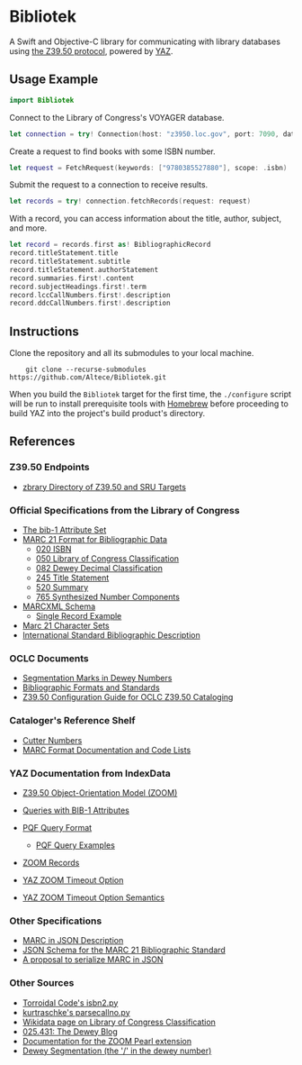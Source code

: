 Bibliotek
===

A Swift and Objective-C library for communicating with library databases using [the Z39.50 protocol][z3950], powered by [YAZ][yaz].

[z3950]: https://en.wikipedia.org/wiki/Z39.50
[yaz]: https://www.indexdata.com/resources/software/yaz/

Usage Example
---

```swift
import Bibliotek
```

Connect to the Library of Congress's VOYAGER database.

```swift
let connection = try! Connection(host: "z3950.loc.gov", port: 7090, database: "VOYAGER")
```

Create a request to find books with some ISBN number.

```swift
let request = FetchRequest(keywords: ["9780385527880"], scope: .isbn)
```

Submit the request to a connection to receive results.

```swift
let records = try! connection.fetchRecords(request: request)
```

With a record, you can access information about the title, author, subject, and more.

```swift
let record = records.first as! BibliographicRecord
record.titleStatement.title
record.titleStatement.subtitle
record.titleStatement.authorStatement
record.summaries.first!.content
record.subjectHeadings.first!.term
record.lccCallNumbers.first!.description
record.ddcCallNumbers.first!.description
```

Instructions
---

Clone the repository and all its submodules to your local machine.

        git clone --recurse-submodules https://github.com/Altece/Bibliotek.git

When you build the `Bibliotek` target for the first time, the `./configure` script will be run to install
prerequisite tools with [Homebrew][brew] before proceeding to build YAZ into the project's build product's directory.

[brew]: https://brew.sh

References
---

### Z39.50 Endpoints

- [zbrary Directory of Z39.50 and SRU Targets][zbrary]

[zbrary]: http://www.z-brary.com

### Official Specifications from the Library of Congress

- [The bib-1 Attribute Set][bib1]
- [MARC 21 Format for Bibliographic Data][marc-21]
    - [020 ISBN][marc-isbn]
    - [050 Library of Congress Classification][marc-lcc]
    - [082 Dewey Decimal Classification][marc-ddc]
    - [245 Title Statement][marc-title]
    - [520 Summary][marc-summary]
    - [765 Synthesized Number Components][marc-number-components]
- [MARCXML Schema][marcxml]
    - [Single Record Example][marcxml-example]
- [Marc 21 Character Sets][marc-characterset]
- [International Standard Bibliographic Description][isbd]

[bib1]: http://www.loc.gov/z3950/agency/bib1.html
[marc-21]: https://www.loc.gov/marc/bibliographic/
[marc-isbn]: http://www.loc.gov/marc/bibliographic/bd020.html
[marc-lcc]: http://www.loc.gov/marc/bibliographic/bd050.html
[marc-ddc]: http://www.loc.gov/marc/bibliographic/bd082.html
[marc-title]: https://www.loc.gov/marc/bibliographic/bd245.html
[marc-summary]: http://www.loc.gov/marc/bibliographic/bd520.html
[marcxml]: http://www.loc.gov/standards/marcxml/
[marcxml-example]: http://www.loc.gov/standards/marcxml/Sandburg/sandburg.xml
[marc-characterset]: https://www.loc.gov/marc/specifications/specchargeneral.html
[marc-number-components]: http://www.loc.gov/marc/classification/cd765.html
[isbd]: https://www.ifla.org/files/assets/cataloguing/isbd/isbd-cons_20110321.pdf

### OCLC Documents

- [Segmentation Marks in Dewey Numbers][dewey-segmentation]
- [Bibliographic Formats and Standards][oclc-bib-std]
- [Z39.50 Configuration Guide for OCLC Z39.50 Cataloging][oclc-config]

[dewey-segmentation]: https://www.oclc.org/content/dam/oclc/dewey/discussion/papers/segmentation_marks.pdf
[oclc-bib-std]: https://www.oclc.org/bibformats/en.html
[oclc-config]: https://www.oclc.org/support/services/z3950/documentation/config_guide.en.html

### Cataloger's Reference Shelf

- [Cutter Numbers][cutter-number]
- [MARC Format Documentation and Code Lists][marc-format-code-lists]

[cutter-number]: https://www.itsmarc.com/crs/mergedProjects/cutter/cutter/definition_cutter_number_cutter.htm
[marc-format-code-lists]: https://www.itsmarc.com/crs/mergedProjects/geninfo/geninfo/marc_documentation.htm

### YAZ Documentation from IndexData

- [Z39.50 Object-Orientation Model (ZOOM)][yaz-zoom]
- [Queries with BIB-1 Attributes][yaz-bib-1]
- [PQF Query Format][yaz-pqf-format]
    - [PQF Query Examples][yaz-pqf-examples]
- [ZOOM Records][yaz-zoom-records]

- [YAZ ZOOM Timeout Option](http://lists.indexdata.dk/pipermail/yazlist/2002-November/000381.html)
- [YAZ ZOOM Timeout Option Semantics](http://lists.indexdata.dk/pipermail/net-z3950/2009-March/000886.html)

[yaz-zoom]: https://software.indexdata.com/yaz/doc/zoom.html#zoom-connection-z39.50
[yaz-pqf-format]: https://software.indexdata.com/yaz/doc/tools.html#PQF
[yaz-bib-1]: https://software.indexdata.com/zebra/doc/querymodel-rpn.html#querymodel-bib1
[yaz-pqf-examples]: https://software.indexdata.com/yaz/doc/tools.html#PQF-examples
[yaz-zoom-records]: https://software.indexdata.com/yaz/doc/zoom.records.html

### Other Specifications

- [MARC in JSON Description][marc-json]
- [JSON Schema for the MARC 21 Bibliographic Standard][marc-json-schema]
- [A proposal to serialize MARC in JSON][marc-json-proposal]

[marc-json]: https://github.com/marc4j/marc4j/wiki/MARC-in-JSON-Description
[marc-json-schema]: https://github.com/thisismattmiller/marc-json-schema
[marc-json-proposal]: https://rossfsinger.com/blog/2010/09/a-proposal-to-serialize-marc-in-json/

### Other Sources

- [Torroidal Code's isbn2.py][isbn2.py]
- [kurtraschke's parsecallno.py][parsecallno.py]
- [Wikidata page on Library of Congress Classification][wikidata]
- [025.431: The Dewey Blog][dewey-blog]
- [Documentation for the ZOOM Pearl extension][zoom-pearl]
- [Dewey Segmentation (the '/' in the dewey number)][dewey-segmentation]

[isbn2.py]: https://gist.github.com/toroidal-code/6415977
[parsecallno.py]: https://gist.github.com/kurtraschke/560162
[wikidata]: https://www.wikidata.org/wiki/Property:P1149
[dewey-blog]: http://ddc.typepad.com/025431/
[zoom-pearl]: https://metacpan.org/pod/release/MIRK/Net-Z3950-ZOOM-1.01/lib/ZOOM.pod
[dewey-segmentation]: https://ddc.typepad.com/025431/2005/06/one_segmentatio.html
